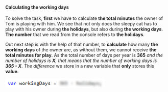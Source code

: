 #### Calculating the working days

To solve the task, **first** we have to calculate **the total minutes** the owner of Tom is playing with him. We see that not only does the sleepy cat has to play with his owner during **the holidays**, but also during **the working days**. **The number** that we read from the console refers to **the holidays**. 

Out next step is with the help of that number, to **calculate** how many **the working days** of the owner are, as without them, we cannot receive **the total minutes for play**. As the total number of days per year is **365** *and the number of holidays is **X**, that means that the number of working days is **365 - X***. *The difference* we store in a new variable that  **only** stores this **value**.

![](/assets/chapter-3-2-images/03.Sleepy-tom-cat-02.png)